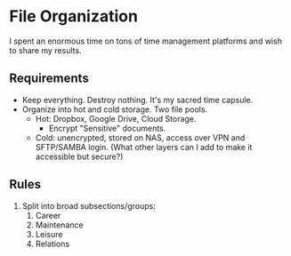 # File Organization

I spent an enormous time on tons of time management platforms and wish to share my results.&#x20;

## Requirements

* Keep everything. Destroy nothing. It's my sacred time capsule.
* Organize into hot and cold storage. Two file pools.
  * Hot: Dropbox, Google Drive, Cloud Storage.&#x20;
    * Encrypt "Sensitive" documents.
  * Cold: unencrypted, stored on NAS, access over VPN and SFTP/SAMBA login. (What other layers can I add to make it accessible but secure?)



## Rules

1. Split into broad subsections/groups:
   1. Career
   2. Maintenance
   3. Leisure
   4. Relations


